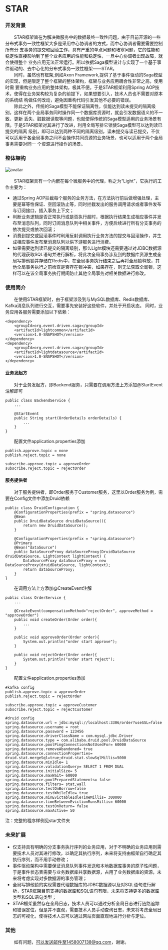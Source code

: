 # STAR
### 开发背景
&emsp;&emsp;STAR框架旨在为解决微服务中的数据最终一致性问题，由于目前开源的一些分布式事务一致性框架大多是采用中心协调者的方式，而中心协调者需要需要控制所有分
支事务的提交和回滚工作，具有严重的单点问题和堵塞问题，它的性能和稳定性直接影响到了整个业务应用的性能和稳定性，一旦中心协调者出现故障，就会使得整个
业务应用无法正常运行。所以依据Saga模型设计与实现了一个基于事件驱动的、去中心化的分布式事务一致性框架——STAR。
<br>&emsp;&emsp;同时，虽然也有框架,例如Axon Framework,提供了基于事件驱动的Saga模型的实现，但是限定了整个框架的整体架构，框架与业务应用耦合性非常之高，使用时需
要重构业务应用的整体架构，极其不便。于是STAR框架利用Spring AOP技术，使得在业务架构较为复杂的前提下，如果想要引入，技术人员也不需要对原本的系统结
构做任何改动，避免因重构代码引发其他不必要的错误。
<br>&emsp;&emsp;除此之外，传统的Saga模型不能保证隔离性，仅能达到读未提交的隔离级别，这样在两个全局事务同时操作同一个数据库资源时，就会引发数据语义的不一致、更新
丢失、脏数据读取等问题，也就使得传统的Saga模型适用的业务场景有限。于是STAR框架对其进行了改进，利用全局写排它锁使Saga模型可以达到读已提交的隔离
级别，即可以达到两种不同的隔离级别，读未提交与读已提交，不仅可以适用于各全局事务之间不会操作共同资源的业务场景，也可以适用于两个全局事务需要对同一
个资源进行操作的场景。

### 整体架构
![avatar](https://github.com/star-saga/star/blob/master/picture/star-framework.png)
<br><br>&emsp;&emsp;STAR框架具有一个内嵌在每个微服务中的代理，称之为“Light”，它执行的工作主要为：
* 通过Spring AOP拦截每个服务的业务方法，在方法执行前后做增强处理，主要是幂等性保证、空回滚防止等，同时拦截发出的服务调用请求或者事件发布与订阅接口，插入事务上下文；
* 判断业务逻辑是否正常执行或是否执行超时，根据执行结果生成相应事件并发布至消息队列，同时订阅消息队列中相关事件，方便后续进行所有分支事务的依次提交或依次回滚；
* 消费到提交或回滚事件时利用反射调用执行业务方法的提交与回滚操作，并生成相应事件发布至消息队列以供下游服务进行消费。
* 如果需要达到读已提交的隔离级别，那么Light模块还需要通过对JDBC数据源的代理获取SQL语句并进行解析，将此次全局事务涉及到的数据库资源生成全局写排他锁并存储在Redis中，在全局事务执行结束之后再将全局锁释放，其他全局事务执行之前检查是否存在锁冲突，如果存在，则无法获取全局锁，这样可以在该全局事务执行期间防止其他全局事务对相关数据进行修改。

### 使用简介
&emsp;&emsp;在使用STAR框架时，由于框架涉及到与MySQL数据库、Redis数据库、Kafka消息队列进行交互，需要事先安装好这些软件，并处于开启状态。
同时，业务应用各服务需要添加以下依赖：
```
<dependency>
    <groupId>org.event.driven.saga</groupId>
    <artifactId>lightcommon</artifactId>
    <version>1.0-SNAPSHOT</version>
</dependency>
<dependency>
    <groupId>org.event.driven.saga</groupId>
    <artifactId>lightdatasource</artifactId>
    <version>1.0-SNAPSHOT</version>
</dependency>
```
#### 业务发起方
&emsp;&emsp;对于业务发起方，即Backend服务，只需要在调用方法上方添加@StartEvent注解即可
```
public class BackendService {
    ...

    @StartEvent
    public String start(OrderDetails orderDetails) {
        ...
    }
}
```
&emsp;&emsp;配置文件application.properties添加
```
publish.approve.topic = none
publish.reject.topic = none

subscribe.approve.topic = approveOrder
subscribe.reject.topic = rejectOrder
```

#### 服务提供者
&emsp;&emsp;对于服务提供者，即Order服务于Customer服务，这里以Order服务为例，需要在Config文件中添加Druid依赖
```
public class DruidConfiguration {
    @ConfigurationProperties(prefix = "spring.datasource")
    @Bean
    public DruidDataSource druidDataSource(){
        return new DruidDataSource();
    }

    @ConfigurationProperties(prefix = "spring.datasource")
    @Primary
    @Bean("dataSource")
    public DataSourceProxy dataSourceProxy(DruidDataSource druidDataSource, LightContext lightContext) {
        DataSourceProxy dataSourceProxy = new DataSourceProxy(druidDataSource, lightContext);
        return dataSourceProxy;
    }
}
```
&emsp;&emsp;在调用方法上方添加@CreateEvent注解
```
public class OrderService {
    ...
    
    @CreateEvent(compensationMethod="rejectOrder", approveMethod = "approveOrder")
    public void createOrder(Order order){
        ...
    }

    public void approveOrder(Order order){
        System.out.println("order start approve");
    }

    public void rejectOrder(Order order){
        System.out.println("order start reject");
    }
}
```
&emsp;&emsp;配置文件application.properties添加
```
#kafka config
publish.approve.topic = approveOrder
publish.reject.topic = rejectOrder

subscribe.approve.topic = approveCustomer
subscribe.reject.topic = rejectCustomer

#druid config
spring.datasource.url = jdbc:mysql://localhost:3306/order?useSSL=false
spring.datasource.username = root
spring.datasource.password = 123456
spring.datasource.driverClassName = com.mysql.jdbc.Driver
spring.datasource.type = com.alibaba.druid.pool.DruidDataSource
spring.datasource.poolPingConnectionsNotUsedFor= 60000
spring.datasource.removeAbandoned= true
spring.datasource.connectionProperties= druid.stat.mergeSql=true;druid.stat.slowSqlMillis=5000
spring.datasource.minIdle= 1
spring.datasource.validationQuery= SELECT 1 FROM DUAL
spring.datasource.initialSize= 5
spring.datasource.maxWait= 60000
spring.datasource.poolPreparedStatements= false
spring.datasource.filters= stat,wall
spring.datasource.testOnBorrow=false
spring.datasource.testWhileIdle= true
spring.datasource.minEvictableIdleTimeMillis= 300000
spring.datasource.timeBetweenEvictionRunsMillis= 60000
spring.datasource.testOnReturn= false
spring.datasource.maxActive= 50
```
注：完整的程序样例见star文件夹
### 未来扩展
* 仅支持具有明确的分支事务执行序列的业务应用，对于不明确的业务应用则需要技术人员对其进行修改，以确定其执行序列，未来将支持由框架自行确定其执行序列，而不用手动修改；
* 事件驱动架构中需要保证消息队列事件发送和本地数据库事务的原子性问题，于是事件状态表需要与业务数据库共享数据源，占用了业务数据库的资源，未来将考虑实现对多数据源的事务管理；
* 全局写排他锁的实现需要代理数据库的JDBC数据源以及对SQL语句进行解析，STAR框架目前支持的数据库和SQL语句有限，未来将支持更多的数据库类型和SQL语句类型；
* STAR框架虽然存在全局日志，技术人员可以通过分析全局日志进行链路追踪和错误定位，但是并不直观，需要技术人员手动查询日志，未来将考虑全局日志的可视化，使得技术人员可以通过网站页面直观地进行分析与定位。

### 其他
&emsp;&emsp;如有问题，可以发送邮件至1458007138@qq.com，谢谢。


